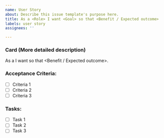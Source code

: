 ```yaml
---
name: User Story
about: Describe this issue template's purpose here.
title: As a <Role> I want <Goal> so that <Benefit / Expected outcome>
labels: user story
assignees: ''

---
```


### Card (More detailed description)

As a <Role> I want <Goal> so that <Benefit / Expected outcome>.

### Acceptance Criteria:
  - [ ] Criteria 1
  - [ ] Criteria 2
  - [ ] Criteria 3

### Tasks:
  - [ ] Task 1
  - [ ] Task 2
  - [ ] Task 3
